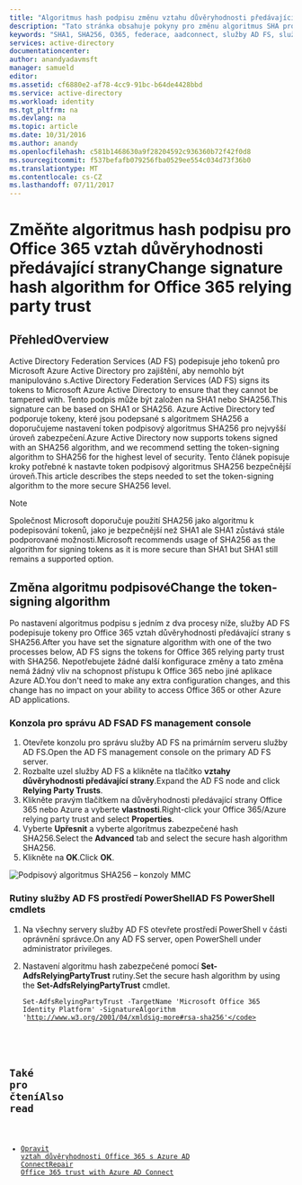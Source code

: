 ```yaml
---
title: "Algoritmus hash podpisu změnu vztahu důvěryhodnosti předávající strany Office 365 | Microsoft Docs"
description: "Tato stránka obsahuje pokyny pro změnu algoritmus SHA pro vztah důvěryhodnosti federace s Office 365"
keywords: "SHA1, SHA256, O365, federace, aadconnect, služby AD FS, služby ad fs, změny sha, vztah důvěryhodnosti federace, vztah důvěryhodnosti předávající strany"
services: active-directory
documentationcenter: 
author: anandyadavmsft
manager: samueld
editor: 
ms.assetid: cf6880e2-af78-4cc9-91bc-b64de4428bbd
ms.service: active-directory
ms.workload: identity
ms.tgt_pltfrm: na
ms.devlang: na
ms.topic: article
ms.date: 10/31/2016
ms.author: anandy
ms.openlocfilehash: c581b1468630a9f28204592c936360b72f42f0d8
ms.sourcegitcommit: f537befafb079256fba0529ee554c034d73f36b0
ms.translationtype: MT
ms.contentlocale: cs-CZ
ms.lasthandoff: 07/11/2017
---
```

# <a name="change-signature-hash-algorithm-for-office-365-relying-party-trust"></a><span data-ttu-id="b0e2d-104">Změňte algoritmus hash podpisu pro Office 365 vztah důvěryhodnosti předávající strany</span><span class="sxs-lookup"><span data-stu-id="b0e2d-104">Change signature hash algorithm for Office 365 relying party trust</span></span>
## <a name="overview"></a><span data-ttu-id="b0e2d-105">Přehled</span><span class="sxs-lookup"><span data-stu-id="b0e2d-105">Overview</span></span>
<span data-ttu-id="b0e2d-106">Active Directory Federation Services (AD FS) podepisuje jeho tokenů pro Microsoft Azure Active Directory pro zajištění, aby nemohlo být manipulováno s.</span><span class="sxs-lookup"><span data-stu-id="b0e2d-106">Active Directory Federation Services (AD FS) signs its tokens to Microsoft Azure Active Directory to ensure that they cannot be tampered with.</span></span> <span data-ttu-id="b0e2d-107">Tento podpis může být založen na SHA1 nebo SHA256.</span><span class="sxs-lookup"><span data-stu-id="b0e2d-107">This signature can be based on SHA1 or SHA256.</span></span> <span data-ttu-id="b0e2d-108">Azure Active Directory teď podporuje tokeny, které jsou podepsané s algoritmem SHA256 a doporučujeme nastavení token podpisový algoritmus SHA256 pro nejvyšší úroveň zabezpečení.</span><span class="sxs-lookup"><span data-stu-id="b0e2d-108">Azure Active Directory now supports tokens signed with an SHA256 algorithm, and we recommend setting the token-signing algorithm to SHA256 for the highest level of security.</span></span> <span data-ttu-id="b0e2d-109">Tento článek popisuje kroky potřebné k nastavte token podpisový algoritmus SHA256 bezpečnější úroveň.</span><span class="sxs-lookup"><span data-stu-id="b0e2d-109">This article describes the steps needed to set the token-signing algorithm to the more secure SHA256 level.</span></span>

>[!NOTE]
><span data-ttu-id="b0e2d-110">Společnost Microsoft doporučuje použití SHA256 jako algoritmu k podepisování tokenů, jako je bezpečnější než SHA1 ale SHA1 zůstává stále podporované možnosti.</span><span class="sxs-lookup"><span data-stu-id="b0e2d-110">Microsoft recommends usage of SHA256 as the algorithm for signing tokens as it is more secure than SHA1 but SHA1 still remains a supported option.</span></span>

## <a name="change-the-token-signing-algorithm"></a><span data-ttu-id="b0e2d-111">Změna algoritmu podpisové</span><span class="sxs-lookup"><span data-stu-id="b0e2d-111">Change the token-signing algorithm</span></span>
<span data-ttu-id="b0e2d-112">Po nastavení algoritmus podpisu s jedním z dva procesy níže, služby AD FS podepisuje tokeny pro Office 365 vztah důvěryhodnosti předávající strany s SHA256.</span><span class="sxs-lookup"><span data-stu-id="b0e2d-112">After you have set the signature algorithm with one of the two processes below, AD FS signs the tokens for Office 365 relying party trust with SHA256.</span></span> <span data-ttu-id="b0e2d-113">Nepotřebujete žádné další konfigurace změny a tato změna nemá žádný vliv na schopnost přístupu k Office 365 nebo jiné aplikace Azure AD.</span><span class="sxs-lookup"><span data-stu-id="b0e2d-113">You don't need to make any extra configuration changes, and this change has no impact on your ability to access Office 365 or other Azure AD applications.</span></span>

### <a name="ad-fs-management-console"></a><span data-ttu-id="b0e2d-114">Konzola pro správu AD FS</span><span class="sxs-lookup"><span data-stu-id="b0e2d-114">AD FS management console</span></span>
1. <span data-ttu-id="b0e2d-115">Otevřete konzolu pro správu služby AD FS na primárním serveru služby AD FS.</span><span class="sxs-lookup"><span data-stu-id="b0e2d-115">Open the AD FS management console on the primary AD FS server.</span></span>
2. <span data-ttu-id="b0e2d-116">Rozbalte uzel služby AD FS a klikněte na tlačítko **vztahy důvěryhodnosti předávající strany**.</span><span class="sxs-lookup"><span data-stu-id="b0e2d-116">Expand the AD FS node and click **Relying Party Trusts**.</span></span>
3. <span data-ttu-id="b0e2d-117">Klikněte pravým tlačítkem na důvěryhodnosti předávající strany Office 365 nebo Azure a vyberte **vlastnosti**.</span><span class="sxs-lookup"><span data-stu-id="b0e2d-117">Right-click your Office 365/Azure relying party trust and select **Properties**.</span></span>
4. <span data-ttu-id="b0e2d-118">Vyberte **Upřesnit** a vyberte algoritmus zabezpečené hash SHA256.</span><span class="sxs-lookup"><span data-stu-id="b0e2d-118">Select the **Advanced** tab and select the secure hash algorithm SHA256.</span></span>
5. <span data-ttu-id="b0e2d-119">Klikněte na **OK**.</span><span class="sxs-lookup"><span data-stu-id="b0e2d-119">Click **OK**.</span></span>

![Podpisový algoritmus SHA256 – konzoly MMC](./media/active-directory-aadconnectfed-sha256guidance/mmc.png)

### <a name="ad-fs-powershell-cmdlets"></a><span data-ttu-id="b0e2d-121">Rutiny služby AD FS prostředí PowerShell</span><span class="sxs-lookup"><span data-stu-id="b0e2d-121">AD FS PowerShell cmdlets</span></span>
1. <span data-ttu-id="b0e2d-122">Na všechny servery služby AD FS otevřete prostředí PowerShell v části oprávnění správce.</span><span class="sxs-lookup"><span data-stu-id="b0e2d-122">On any AD FS server, open PowerShell under administrator privileges.</span></span>
2. <span data-ttu-id="b0e2d-123">Nastavení algoritmu hash zabezpečené pomocí **Set-AdfsRelyingPartyTrust** rutiny.</span><span class="sxs-lookup"><span data-stu-id="b0e2d-123">Set the secure hash algorithm by using the **Set-AdfsRelyingPartyTrust** cmdlet.</span></span>
   
   <code>Set-AdfsRelyingPartyTrust -TargetName 'Microsoft Office 365 Identity Platform' -SignatureAlgorithm 'http://www.w3.org/2001/04/xmldsig-more#rsa-sha256'</code>

## <a name="also-read"></a><span data-ttu-id="b0e2d-124">Také pro čtení</span><span class="sxs-lookup"><span data-stu-id="b0e2d-124">Also read</span></span>
* [<span data-ttu-id="b0e2d-125">Opravit vztah důvěryhodnosti Office 365 s Azure AD Connect</span><span class="sxs-lookup"><span data-stu-id="b0e2d-125">Repair Office 365 trust with Azure AD Connect</span></span>](connect/active-directory-aadconnect-federation-management.md#repairthetrust)

